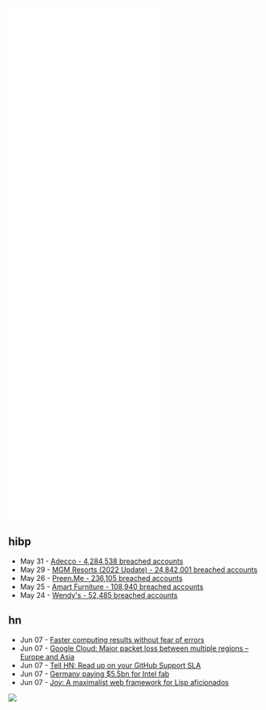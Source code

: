 ![Metrics](https://raw.githubusercontent.com/phixion/phixion/master/metrics.svg)

## hibp

<!--
for https://github.com/phixion/phixion/blob/main/.github/workflows/feeds.yml
-->
<!--START_SECTION:haveibeenpwnd-->
- May 31 - [Adecco - 4,284,538 breached accounts](https://haveibeenpwned.com/PwnedWebsites#Adecco)
- May 29 - [MGM Resorts (2022 Update) - 24,842,001 breached accounts](https://haveibeenpwned.com/PwnedWebsites#MGM2022Update)
- May 26 - [Preen.Me - 236,105 breached accounts](https://haveibeenpwned.com/PwnedWebsites#PreenMe)
- May 25 - [Amart Furniture - 108,940 breached accounts](https://haveibeenpwned.com/PwnedWebsites#AmartFurniture)
- May 24 - [Wendy's - 52,485 breached accounts](https://haveibeenpwned.com/PwnedWebsites#Wendys)
<!--END_SECTION:haveibeenpwnd-->

## hn

<!--
for https://github.com/phixion/phixion/blob/main/.github/workflows/feeds.yml
-->
<!--START_SECTION:hn-->
- Jun 07 - [Faster computing results without fear of errors](https://news.mit.edu/2022/faster-unix-computing-program-0607)
- Jun 07 - [Google Cloud: Major packet loss between multiple regions – Europe and Asia](https://status.cloud.google.com/incidents/YrjzRWPFBUZU5HJZ4mN7#qiycz4eo8qffHEFsX7Kp)
- Jun 07 - [Tell HN: Read up on your GitHub Support SLA](https://news.ycombinator.com/item?id=31654797)
- Jun 07 - [Germany paying $5.5bn for Intel fab](https://www.electronicsweekly.com/news/business/793299-2022-03/)
- Jun 07 - [Joy: A maximalist web framework for Lisp aficionados](https://joy.swlkr.com/)
<!--END_SECTION:hn-->

<!--
for https://yhype.me
-->
![](https://hit.yhype.me/github/profile?user_id=13013670)
